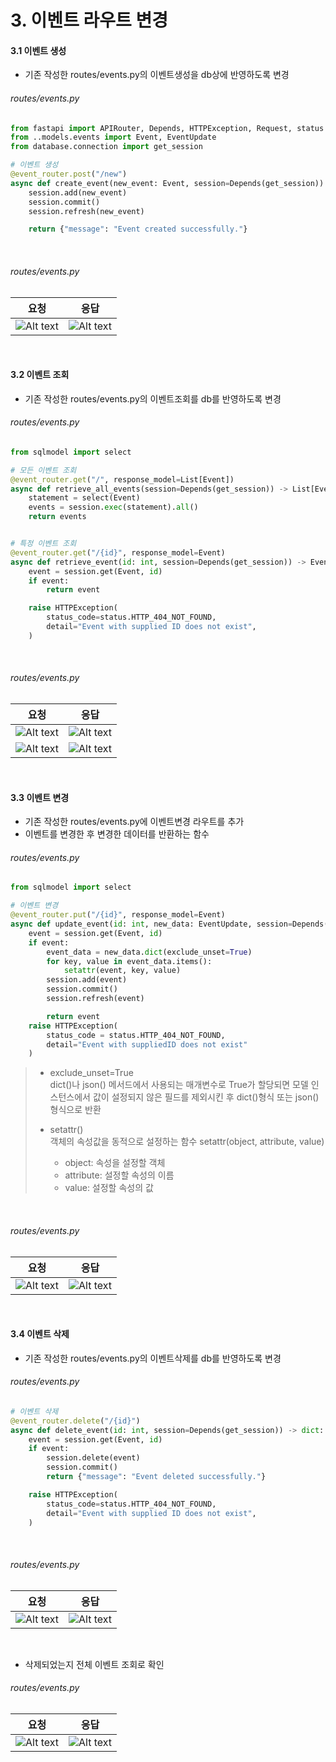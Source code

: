 # 3. 이벤트 라우트 변경
#### 3.1 이벤트 생성
- 기존 작성한 routes/events.py의 이벤트생성을 db상에 반영하도록 변경

###### routes/events.py
```python
from fastapi import APIRouter, Depends, HTTPException, Request, status
from ..models.events import Event, EventUpdate
from database.connection import get_session

# 이벤트 생성
@event_router.post("/new")
async def create_event(new_event: Event, session=Depends(get_session)) -> dict:
    session.add(new_event)
    session.commit()
    session.refresh(new_event)

    return {"message": "Event created successfully."}
```

<br/>

###### routes/events.py
| 요청                                  | 응답                                 |
| ------------------------------------- | ------------------------------------ |
| ![Alt text](img/part4_ch3_image1.png) | ![Alt text](img/part4_ch3_image.png) |

<br/>

#### 3.2 이벤트 조회
- 기존 작성한 routes/events.py의 이벤트조회를 db를 반영하도록 변경

###### routes/events.py
```python
from sqlmodel import select

# 모든 이벤트 조회
@event_router.get("/", response_model=List[Event])
async def retrieve_all_events(session=Depends(get_session)) -> List[Event]:
    statement = select(Event)
    events = session.exec(statement).all()
    return events


# 특정 이벤트 조회
@event_router.get("/{id}", response_model=Event)
async def retrieve_event(id: int, session=Depends(get_session)) -> Event:
    event = session.get(Event, id)
    if event:
        return event

    raise HTTPException(
        status_code=status.HTTP_404_NOT_FOUND,
        detail="Event with supplied ID does not exist",
    )
```

<br/>

###### routes/events.py
| 요청                                  | 응답                                  |
| ------------------------------------- | ------------------------------------- |
| ![Alt text](img/part4_ch3_image2.png) | ![Alt text](img/part4_ch3_image3.png) |
| ![Alt text](img/part4_ch3_image4.png) | ![Alt text](img/part4_ch3_image5.png) |

<br/>

#### 3.3 이벤트 변경
- 기존 작성한 routes/events.py에 이벤트변경 라우트를 추가
- 이벤트를 변경한 후 변경한 데이터를 반환하는 함수

###### routes/events.py
```python
from sqlmodel import select

# 이벤트 변경
@event_router.put("/{id}", response_model=Event)
async def update_event(id: int, new_data: EventUpdate, session=Depends(get_session)) -> Event:
    event = session.get(Event, id)
    if event:
        event_data = new_data.dict(exclude_unset=True)
        for key, value in event_data.items():
            setattr(event, key, value)
        session.add(event)
        session.commit()
        session.refresh(event)

        return event
    raise HTTPException(
        status_code = status.HTTP_404_NOT_FOUND,
        detail="Event with suppliedID does not exist"
    )
```

> - exclude_unset=True  
>   dict()나 json() 메서드에서 사용되는 매개변수로 True가 할당되면 모델 인스턴스에서
>   값이 설정되지 않은 필드를 제외시킨 후 dict()형식 또는 json()형식으로 반환
> 
> - setattr()  
>   객체의 속성값을 동적으로 설정하는 함수
>   setattr(object, attribute, value)
>     - object: 속성을 설정할 객체
>     - attribute: 설정할 속성의 이름
>     - value: 설정할 속성의 값

<br/>

###### routes/events.py
| 요청                                  | 응답                                  |
| ------------------------------------- | ------------------------------------- |
| ![Alt text](img/part4_ch3_image6.png) | ![Alt text](img/part4_ch3_image7.png) |

<br/>

#### 3.4 이벤트 삭제
- 기존 작성한 routes/events.py의 이벤트삭제를 db를 반영하도록 변경

###### routes/events.py
```python
# 이벤트 삭제
@event_router.delete("/{id}")
async def delete_event(id: int, session=Depends(get_session)) -> dict:
    event = session.get(Event, id)
    if event:
        session.delete(event)
        session.commit()
        return {"message": "Event deleted successfully."}

    raise HTTPException(
        status_code=status.HTTP_404_NOT_FOUND,
        detail="Event with supplied ID does not exist",
    )
```

<br/>

###### routes/events.py
| 요청                                  | 응답                                  |
| ------------------------------------- | ------------------------------------- |
| ![Alt text](img/part4_ch3_image8.png) | ![Alt text](img/part4_ch3_image9.png) |

<br/>

- 삭제되었는지 전체 이벤트 조회로 확인
###### routes/events.py
| 요청                                   | 응답                                   |
| -------------------------------------- | -------------------------------------- |
| ![Alt text](img/part4_ch3_image10.png) | ![Alt text](img/part4_ch3_image11.png) |
